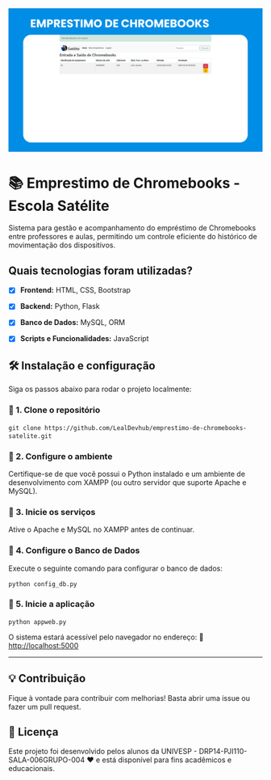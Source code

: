 <img src="assets/emprestimo-de-chromebooks-satelite.png">

# 📚 Emprestimo de Chromebooks - Escola Satélite
Sistema para gestão e acompanhamento do empréstimo de Chromebooks entre professores e aulas, permitindo um controle eficiente do histórico de movimentação dos dispositivos.

## Quais tecnologias foram utilizadas?
- [x] <strong>Frontend:</strong> HTML, CSS, Bootstrap
- [x] <strong>Backend:</strong> Python, Flask
- [x] <strong>Banco de Dados:</strong> MySQL, ORM
- [x] <strong>Scripts e Funcionalidades:</strong> JavaScript 


## 🛠 Instalação e configuração
Siga os passos abaixo para rodar o projeto localmente:
### 🔹 1. Clone o repositório
```
git clone https://github.com/LealDevhub/emprestimo-de-chromebooks-satelite.git
```
### 🔹 2. Configure o ambiente
Certifique-se de que você possui o Python instalado e um ambiente de desenvolvimento com XAMPP (ou outro servidor que suporte Apache e MySQL).

### 🔹 3. Inicie os serviços
Ative o Apache e MySQL no XAMPP antes de continuar.

### 🔹 4. Configure o Banco de Dados
Execute o seguinte comando para configurar o banco de dados:
```
python config_db.py
```
### 🔹 5. Inicie a aplicação 
```
python appweb.py
```
O sistema estará acessível pelo navegador no endereço:
🔗 <a href="http://localhost:5000">http://localhost:5000</a>

---

## 💡 Contribuição
Fique à vontade para contribuir com melhorias! Basta abrir uma issue ou fazer um pull request.

## 📜 Licença
Este projeto foi desenvolvido pelos alunos da UNIVESP - DRP14-PJI110-SALA-006GRUPO-004 ❤️ e está disponível para fins acadêmicos e educacionais.
